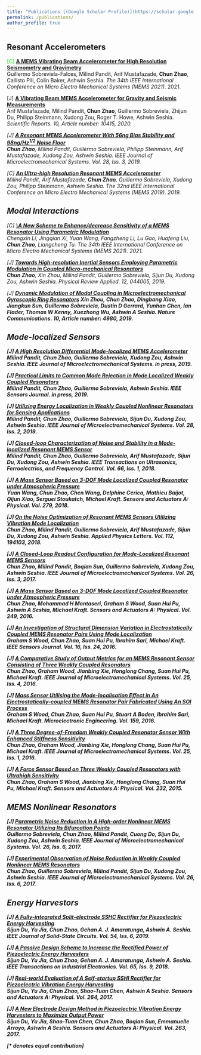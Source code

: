 ```yaml
---
title: "Publications [(Google Scholar Profile)](https://scholar.google.co.uk/citations?user=foRPjLoAAAAJ&hl=en)"
permalink: /publications/
author_profile: true
---
```


## Resonant Accelerometers

<font color = "Lime">[C]</font> <b>[A MEMS Vibrating Beam Accelerometer for High Resolution Seismometry and Gravimetry](https://www.mems21.org/program/MEMS2021_Program.pdf)</b> <br>
Guillermo Sobreviela-Falces, Milind Pandit, Arif Mustafazade, <b>Chun Zhao</b>, Callisto Pili, Colin Baker, Ashwin Seshia.
<i>The 34th IEEE International Conference on Micro Electro Mechanical Systems (MEMS 2021)</i>. 2021.

[J] <b>[A Vibrating Beam MEMS Accelerometer for Gravity and Seismic Measurements](https://www.nature.com/articles/s41598-020-67046-x.pdf)</b> <br>
Arif Mustafazade, Milind Pandit, <b>Chun Zhao</b>, Guillermo Sobreviela, Zhijun Du, Philipp Steinmann, Xudong Zou, Roger T. Howe, Ashwin Seshia.
<i>Scientific Reports<i>. 10, Article number: 10415, 2020.

[J] <b>[A Resonant MEMS Accelerometer With 56ng Bias Stability and 98ng/Hz<sup>1/2</sup> Noise Floor](https://ieeexplore.ieee.org/abstract/document/8692386/)</b> <br>
<b>Chun Zhao</b>, Milind Pandit, Guillermo Sobreviela, Philipp Steinmann, Arif Mustafazade, Xudong Zou, Ashwin Seshia.
<i>IEEE Journal of Microelectromechanical Systems</i>. Vol. 28, Iss. 3, 2019.

[C] <b>[An Ultra-high Resolution Resonant MEMS Accelerometer](https://ieeexplore.ieee.org/abstract/document/8870734)</b> <br>
Milind Pandit, Arif Mustafazade, <b>Chun Zhao</b>, Guillermo Sobreviela, Xudong Zou, Philipp Steinmann, Ashwin Seshia.
<i>The 32nd IEEE International Conference on Micro Electro Mechanical Systems (MEMS 2019)</i>. 2019.

## Modal Interactions

[C] <b>[\A New Scheme to Enhance/decrease Sensitivity of a MEMS Resonator Using Parametric Modulation](https://www.mems21.org/program/MEMS2021_Program.pdf)</b> <br>
Chengxin Li, Jingqian Xi, Yuan Wang, Fangzheng Li, Lu Gao, Huafeng Liu, <b>Chun Zhao</b>, Liangcheng Tu.
<i>The 34th IEEE International Conference on Micro Electro Mechanical Systems (MEMS 2021)</i>. 2021.

[J] <b>[Towards High-resolution Inertial Sensors Employing Parametric Modulation in Coupled Micro-mechanical Resonators](https://journals.aps.org/prapplied/abstract/10.1103/PhysRevApplied.12.044005)</b> <br>
<b>Chun Zhao</b>, Xin Zhou, Milind Pandit, Guillermo Sobreviela, Sijun Du, Xudong Zou, Ashwin Seshia.
<i>Physical Review Applied</i>. 12, 044005, 2019.

[J] <b>[Dynamic Modulation of Modal Coupling in Microelectromechanical Gyroscopic Ring Resonators](https://www.nature.com/articles/s41467-019-12796-0.pdf)
Xin Zhou, Chun Zhao, Dingbang Xiao, Jiangkun Sun, Guillermo Sobreviela, Dustin D Gerrard, Yunhan Chen, Ian Flader, Thomas W Kenny, Xuezhong Wu, Ashwin A Seshia.
<i>Nature Communications</i>. 10, Article number: 4980, 2019.

## Mode-localized Sensors


[J] <b>[A High Resolution Differential Mode-localized MEMS Accelerometer](https://czhao1987.github.io/publications/2019-07-diffmdxl)</b> <br>
Milind Pandit, <b>Chun Zhao</b>, Guillermo Sobreviela, Xudong Zou, Ashwin Seshia.
<i>IEEE Journal of Microelectromechanical Systems</i>. in press, 2019.

[J] <b>[Practical Limits to Common Mode Rejection in Mode Localized Weakly Coupled Resonators](https://czhao1987.github.io/publications/2019-07-commonmodemdxl)</b> <br>
Milind Pandit, <b>Chun Zhao</b>, Guillermo Sobreviela, Ashwin Seshia.
<i>IEEE Sensors Journal</i>. in press, 2019.

[J] <b>[Utilizing Energy Localization in Weakly Coupled Nonlinear Resonators for Sensing Applications](https://czhao1987.github.io/publications/2019-04-nonlinearmd)</b> <br>
Milind Pandit, <b>Chun Zhao</b>, Guillermo Sobreviela, Sijun Du, Xudong Zou, Ashwin Seshia.
<i>IEEE Journal of Microelectromechanical Systems</i>. Vol. 28, Iss. 2, 2019.

[J] <b>[Closed-loop Characterization of Noise and Stability in a Mode-localized Resonant MEMS Sensor](https://czhao1987.github.io/publications/2018-10-closedloopj)</b> <br>
Milind Pandit, <b>Chun Zhao</b>, Guillermo Sobreviela, Arif Mustafazade, Sijun Du, Xudong Zou, Ashwin Seshia.
<i>IEEE Transactions on Ultrasonics, Ferroelectrics, and Frequency Control</i>. Vol. 66, Iss. 1, 2018.

[J] <b>[A Mass Sensor Based on 3-DOF Mode Localized Coupled Resonator under Atmospheric Pressure](https://czhao1987.github.io/publications/2018-06-mdmass3dof)</b> <br>
Yuan Wang, <b>Chun Zhao</b>, Chen Wang, Delphine Cerica, Mathieu Baijot, Qijun Xiao, Serguei Stoukatch, Michael Kraft.
<i>Sensors and Actuators A: Physical</i>. Vol. 279, 2018.

[J] <b>[On the Noise Optimization of Resonant MEMS Sensors Utilizing Vibration Mode Localization](https://czhao1987.github.io/publications/2018-05-mdsensornoise)</b> <br>
<b>Chun Zhao</b>, Milind Pandit, Guillermo Sobreviela, Arif Mustafazade, Sijun Du, Xudong Zou, Ashwin Seshia.
<i>Applied Physics Letters</i>. Vol. 112, 194103, 2018.

[J] <b>[A Closed-Loop Readout Configuration for Mode-Localized Resonant MEMS Sensors](https://czhao1987.github.io/publications/2017-04-mdsensorclosedloop)</b> <br>
<b>Chun Zhao</b>, Milind Pandit, Boqian Sun, Guillermo Sobreviela, Xudong Zou, Ashwin Seshia.
<i>IEEE Journal of Microelectromechanical Systems</i>. Vol. 26, Iss. 3, 2017.

[J] <b>[A Mass Sensor Based on 3-DOF Mode Localized Coupled Resonator under Atmospheric Pressure](https://czhao1987.github.io/publications/2016-10-mdreview)</b> <br>
<b>Chun Zhao</b>, Mohammad H Montaseri, Graham S Wood, Suan Hui Pu, Ashwin A Seshia, Michael Kraft.
<i>Sensors and Actuators A: Physical</i>. Vol. 249, 2016.

[J] <b>[An Investigation of Structural Dimension Variation in Electrostatically Coupled MEMS Resonator Pairs Using Mode Localization](https://czhao1987.github.io/publications/2016-12-mdstructural)</b> <br>
Graham S Wood, <b>Chun Zhao</b>, Suan Hui Pu, Ibrahim Sari, Michael Kraft.
<i>IEEE Sensors Journal</i>. Vol. 16, Iss. 24, 2016.

[J] <b>[A Comparative Study of Output Metrics for an MEMS Resonant Sensor Consisting of Three Weakly Coupled Resonators](https://czhao1987.github.io/publications/2016-06-mdsensoroutput)</b> <br>
<b>Chun Zhao</b>, Graham Wood, Jianbing Xie, Honglong Chang, Suan Hui Pu, Michael Kraft.
<i>IEEE Journal of Microelectromechanical Systems</i>. Vol. 25, Iss. 4, 2016.

[J] <b>[Mass Sensor Utilising the Mode-localisation Effect in An Electrostatically-coupled MEMS Resonator Pair Fabricated Using An SOI Process](https://czhao1987.github.io/publications/2016-06-mdmass2df)</b> <br>
Graham S Wood, <b>Chun Zhao</b>, Suan Hui Pu, Stuart A Boden, Ibrahim Sari, Michael Kraft.
<i>Microelectronic Engineering</i>. Vol. 159, 2016.

[J] <b>[A Three Degree-of-Freedom Weakly Coupled Resonator Sensor With Enhanced Stiffness Sensitivity](https://czhao1987.github.io/publications/2016-06-mdsensor3dof)</b> <br>
<b>Chun Zhao</b>, Graham Wood, Jianbing Xie, Honglong Chang, Suan Hui Pu, Michael Kraft.
<i>IEEE Journal of Microelectromechanical Systems</i>. Vol. 25, Iss. 1, 2016.

[J] <b>[A Force Sensor Based on Three Weakly Coupled Resonators with Ultrahigh Sensitivity](https://czhao1987.github.io/publications/2015-08-mdforcesensor)</b> <br>
<b>Chun Zhao</b>, Graham S Wood, Jianbing Xie, Honglong Chang, Suan Hui Pu, Michael Kraft.
<i>Sensors and Actuators A: Physical</i>. Vol. 232, 2015.

## MEMS Nonlinear Resonators

[J] <b>[Parametric Noise Reduction in A High-order Nonlinear MEMS Resonator Utilizing Its Bifurcation Points](https://czhao1987.github.io/publications/2017-12-5thordernonlinear)</b> <br>
Guillermo Sobreviela, <b>Chun Zhao</b>, Milind Pandit, Cuong Do, Sijun Du, Xudong Zou, Ashwin Seshia.
<i>IEEE Journal of Microelectromechanical Systems</i>. Vol. 26, Iss. 6, 2017.

[J] <b>[Experimental Observation of Noise Reduction in Weakly Coupled Nonlinear MEMS Resonators](https://czhao1987.github.io/publications/2017-12-nonlinearamplitude)</b> <br>
<b>Chun Zhao</b>, Guillermo Sobreviela, Milind Pandit, Sijun Du, Xudong Zou, Ashwin Seshia.
<i>IEEE Journal of Microelectromechanical Systems</i>. Vol. 26, Iss. 6, 2017.

## Energy Harvestors

[J] <b>[A Fully-integrated Split-electrode SSHC Rectifier for Piezoelectric Energy Harvesting](https://czhao1987.github.io/publications/2019-06-SSHCRectifier)</b> <br>
Sijun Du, Yu Jia, <b>Chun Zhao</b>, Gehan A. J. Amaratunga, Ashwin A. Seshia.
<i>IEEE Journal of Solid-State Circuits</i>. Vol. 54, Iss. 6, 2019.

[J] <b>[A Passive Design Scheme to Increase the Rectified Power of Piezoelectric Energy Harvesters](https://czhao1987.github.io/publications/2018-09-PassiveDesignScheme)</b> <br>
Sijun Du, Yu Jia, <b>Chun Zhao</b>, Gehan A. J. Amaratunga, Ashwin A. Seshia.
<i>IEEE Transactions on Industrial Electronics</i>. Vol. 65, Iss. 9, 2018.

[J] <b>[Real-world Evaluation of A Self-startup SSHI Rectifier for Piezoelectric Vibration Energy Harvesting](https://czhao1987.github.io/publications/2017-09-realevaluation)</b> <br>
Sijun Du, Yu Jia, <b>Chun Zhao</b>, Shao-Tuan Chen, Ashwin A Seshia.
<i>Sensors and Actuators A: Physical</i>. Vol. 264, 2017.

[J] <b>[A New Electrode Design Method in Piezoelectric Vibration Energy Harvesters to Maximize Output Power](https://czhao1987.github.io/publications/2017-08-newelectrode)</b> <br>
Sijun Du, Yu Jia, Shao-Tuan Chen, <b>Chun Zhao</b>, Boqian Sun, Emmanuelle Arroyo, Ashwin A Seshia.
<i>Sensors and Actuators A: Physical</i>. Vol. 263, 2017.

<!-- <b>[Lipschitz Generative Adversarial Nets](http://lantaoyu.com/publications/LGAN)</b> <br>
Zhiming Zhou, Jiadong Liang, Yuxuan Song, <b>Lantao Yu</b>, Hongwei Wang, Weinan Zhang, Yong Yu, Zhihua Zhang. <i>The 36th International Conference on Machine Learning</i>. <b>ICML 2019</b>.

<b>[Variational Bottleneck  Domain Adaptation](http://lantaoyu.com/publications/VBDA)</b> <br>
Yuxuan Song, <b>Lantao Yu</b>, Zhangjie Cao, Zhiming Zhou, Jian Shen, Shuo Shao, Weinan Zhang, Yong Yu. <i>In submission to IJCAI 2019.</i>

<b>[Understanding the Effectiveness of Lipschitz-Continuity in Generative Adversarial Nets](http://lantaoyu.com/publications/GanGradient)</b> <br>
Zhiming Zhou, Yuxuan Song, <b>Lantao Yu</b>, Hongwei Wang, Zhihua Zhang, Weinan Zhang, Yong Yu.
<i>ArXiv 2018.</i>

<b>[SeqGAN: Sequence Generative Adversarial Nets with Policy Gradient](http://lantaoyu.com/publications/SeqGAN)</b> <br>
<b>Lantao Yu</b>, Weinan Zhang, Jun Wang, and Yong Yu.
<i>The 31st AAAI conference on Artificial Intelligence</i>. <b>AAAI 2017</b>.

<b>[IRGAN: A Minimax Game for Unifying Generative and Discriminative Information Retrieval Models](http://lantaoyu.com/publications/IRGAN)</b><br>
Jun Wang, <b>Lantao Yu</b>, Weinan Zhang, Yu Gong, Yinghui Xu, Benyou Wang, Peng Zhang and Dell Zhang.
<i>The 40th International ACM SIGIR Conference on Research and Development in Information Retrieval.</i> <b>SIGIR 2017</b>. <b> <span style="color:red">Best Paper Award Honorable Mention</span> </b>

<b>[A Dynamic Attention Deep Model for Article Recommendation by Learning Human Editors’ Demonstration](http://lantaoyu.com/publications/DADM)</b><br>
<b>Lantao Yu\*</b>, Xuejian Wang\*, Kan Ren, Guanyu Tao, Weinan Zhang, Yong Yu, Jun Wang.
<i>The 23rd SIGKDD Conference on Knowledge Discovery and Data Mining.</i> <b>KDD 2017</b>.

## Multi-Agent Systems & Computational Sustainability

<b>[Deep Reinforcement Learning for Green Security Games with Real-Time Information](http://lantaoyu.com/publications/RLSGAAAI19)</b><br>
Yufei Wang, Zheyuan Ryan Shi, <b>Lantao Yu</b>, Yi Wu, Rohit Singh, Lucas Joppa, Fei Fang.
<i>The Thirty-Third AAAI Conference on Artificial Intelligence.</i> <b>AAAI 2019</b>.

<b>[A Study of AI Population Dynamics with Million-agent Reinforcement Learning](http://lantaoyu.com/publications/MA)</b><br>
<b>Lantao Yu\*</b>, Yaodong Yang\*, Yiwei Bai\*, Jun Wang, Weinan Zhang, Ying Wen, Yong Yu. <i>The 17th International Conference on Autonomous Agents and Multi-Agent Systems.</i> <b>AAMAS 2018</b>.

<b>[Exploiting Real-World Data and Human Knowledge for Predicting Wildlife Poaching](http://lantaoyu.com/publications/COMPASS18)</b><br>
Swaminathan Gurumurthy, <b>Lantao Yu</b>, Chenyan Zhang, Yongchao Jin, Weiping Li, Xiaodong Zhang, Fei Fang. <i>ACM SIGCAS Conference on Computing and Sustainable Societies.</i> <b>COMPASS 2018</b>.

<b>[Deep Reinforcement Learning for Green Security Game with Online Information](http://lantaoyu.com/publications/RLSG)</b><br>
<b>Lantao Yu</b>, Yi Wu, Rohit Singh, Lucas Joppa and Fei Fang. <i>AAAI-18 Artificial Intelligence for Imperfect-Information Games Workshop.</i> -->

[\* denotes equal contribution]
